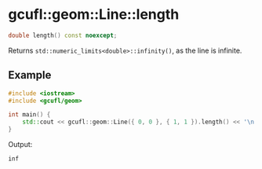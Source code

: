 # gcufl::geom::Line::length
```cpp
double length() const noexcept;
```
Returns `std::numeric_limits<double>::infinity()`, as the line is infinite.
## Example
```cpp
#include <iostream>
#include <gcufl/geom>

int main() {
	std::cout << gcufl::geom::Line({ 0, 0 }, { 1, 1 }).length() << '\n';
}
```
Output:
```
inf
```
